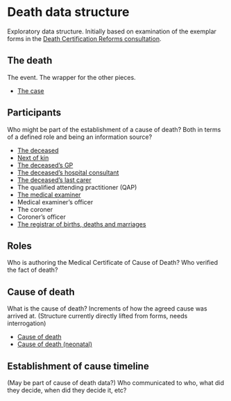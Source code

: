 # Death data structure

Exploratory data structure. Initially based on examination of the exemplar forms
in the [Death Certification Reforms consultation](https://www.gov.uk/government/consultations/death-certification-reforms).

## The death

The event. The wrapper for the other pieces.

* [The case](json/case.json)

## Participants

Who might be part of the establishment of a cause of death? Both in terms of a
defined role and being an information source?

* [The deceased](json/deceased.json)
* [Next of kin](json/next-of-kin.json)
* [The deceased’s GP](json/practice-gp.json)
* [The deceased’s hospital consultant](json/hospital-consultant.json)
* [The deceased’s last carer](json/last-carer.json)
* The qualified attending practitioner (QAP)
* [The medical examiner](json/medical-examiner.json)
* Medical examiner’s officer
* The coroner
* Coroner’s officer
* [The registrar of births, deaths and marriages](json/registrar.json)

## Roles

Who is authoring the Medical Certificate of Cause of Death?
Who verified the fact of death?

## Cause of death

What is the cause of death? Increments of how the agreed cause was arrived at.
(Structure currently directly lifted from forms, needs interrogation)

* [Cause of death](json/cause.json)
* [Cause of death (neonatal)](json/cause-neonatal.json)

## Establishment of cause timeline

(May be part of cause of death data?) Who communicated to who, what did they
decide, when did they decide it, etc?
